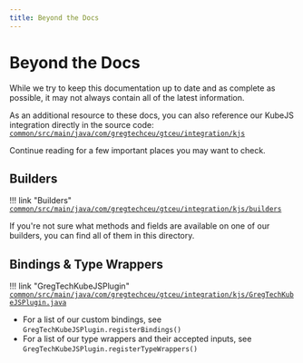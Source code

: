 ```yaml
---
title: Beyond the Docs
---
```



# Beyond the Docs

While we try to keep this documentation up to date and as complete as possible, it may not always contain all of the latest information.

As an additional resource to these docs, you can also reference our KubeJS integration directly in the source code:  
[`common/src/main/java/com/gregtechceu/gtceu/integration/kjs`](https://github.com/GregTechCEu/GregTech-Modern/tree/1.20.1/common/src/main/java/com/gregtechceu/gtceu/integration/kjs)

Continue reading for a few important places you may want to check.


## Builders

!!! link "Builders"
    [`common/src/main/java/com/gregtechceu/gtceu/integration/kjs/builders`](https://github.com/GregTechCEu/GregTech-Modern/tree/1.20.1/common/src/main/java/com/gregtechceu/gtceu/integration/kjs/builders)

If you're not sure what methods and fields are available on one of our builders, you can find all of them in this directory.


## Bindings & Type Wrappers

!!! link "GregTechKubeJSPlugin"
    [`common/src/main/java/com/gregtechceu/gtceu/integration/kjs/GregTechKubeJSPlugin.java`](https://github.com/GregTechCEu/GregTech-Modern/blob/1.20.1/common/src/main/java/com/gregtechceu/gtceu/integration/kjs/GregTechKubeJSPlugin.java)

- For a list of our custom bindings, see `GregTechKubeJSPlugin.registerBindings()`
- For a list of our type wrappers and their accepted inputs, see `GregTechKubeJSPlugin.registerTypeWrappers()`